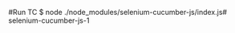 #Run TC
$ node ./node_modules/selenium-cucumber-js/index.js#   s e l e n i u m - c u c u m b e r - j s - 1  
 